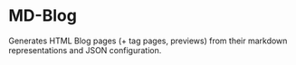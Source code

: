 # MD-Blog
Generates HTML Blog pages (+ tag pages, previews) from their markdown representations and JSON configuration.
